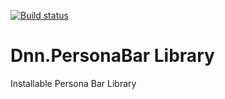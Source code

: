 [![Build status](https://ci.appveyor.com/api/projects/status/6bsoj5n67m2r9s2b?svg=true)](https://ci.appveyor.com/project/DnnAutomation/dnn-adminexperience-library)

# Dnn.PersonaBar Library
Installable Persona Bar Library
